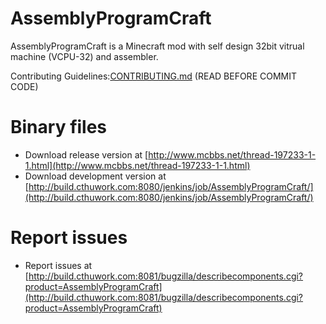 # AssemblyProgramCraft

AssemblyProgramCraft is a Minecraft mod with self design 32bit vitrual machine (VCPU-32) and assembler.

Contributing Guidelines:[CONTRIBUTING.md](https://github.com/APCDevPowered/AssemblyProgramCraft/blob/master/CONTRIBUTING.md) (READ BEFORE COMMIT CODE)

# Binary files
* Download release version at [http://www.mcbbs.net/thread-197233-1-1.html](http://www.mcbbs.net/thread-197233-1-1.html)
* Download development version at [http://build.cthuwork.com:8080/jenkins/job/AssemblyProgramCraft/](http://build.cthuwork.com:8080/jenkins/job/AssemblyProgramCraft/)

# Report issues
* Report issues at [http://build.cthuwork.com:8081/bugzilla/describecomponents.cgi?product=AssemblyProgramCraft](http://build.cthuwork.com:8081/bugzilla/describecomponents.cgi?product=AssemblyProgramCraft)